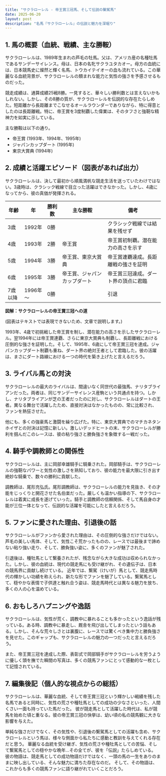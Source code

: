```yaml
---
title: "サクラローレル - 帝王賞三冠馬、そして伝説の繋駕馬"
date: 2025-06-20
layout: post
description: "名馬『サクラローレル』の伝説と魅力を深堀り"
---
```


## 1. 馬の概要（血統、戦績、主な勝鞍）

サクラローレルは、1989年生まれの芦毛の牡馬。父は、アメリカ産の名種牡馬であるサンデーサイレンス。母は、日本の名牝サクラユタカオー。母方の血統には、日本競馬史に燦然と輝く名馬、トウカイテイオーの血も流れている。この華麗なる血統背景が、サクラローレルの類まれな能力と気性の強さを予感させるものだった。

競走成績は、通算成績25戦8勝。一見すると、華々しい勝利数とは言えないかもしれない。しかし、その8勝の質が、サクラローレルを伝説的な存在たらしめた。短距離から長距離までこなせるオールラウンダーでありながら、特に得意としたのは長距離戦。特に、帝王賞を3度制覇した偉業は、そのタフさと強靭な精神力を如実に示している。

主な勝鞍は以下の通り。

* 帝王賞 (1993年、1994年、1995年)
* ジャパンカップダート (1995年)
* 東京大賞典 (1994年)


## 2. 成績と活躍エピソード（図表があれば出力）

サクラローレルは、決して最初から順風満帆な競走生活を送っていたわけではない。3歳時は、クラシック戦線で目立った活躍はできなかった。しかし、4歳になってから、彼の真価が発揮される。

| 年齢 | 年 | 勝利数 | 主な勝鞍 | 備考 |
|---|---|---|---|---|
| 3歳 | 1992年 | 0勝 |  |  クラシック戦線では結果を残せず |
| 4歳 | 1993年 | 2勝 | 帝王賞 |  帝王賞初制覇。潜在能力の高さを示す |
| 5歳 | 1994年 | 3勝 | 帝王賞、東京大賞典 | 帝王賞連覇達成。長距離戦の強さを証明 |
| 6歳 | 1995年 | 3勝 | 帝王賞、ジャパンカップダート | 帝王賞三冠達成。ダート界の頂点に君臨 |
| 7歳以降 | 1996年～ | 0勝 |  |  引退 |


**図解：サクラローレルの帝王賞三冠への道**

(図表はテキストでは表現できないため、文章で説明します。)

1993年、4歳で初挑戦した帝王賞を制し、潜在能力の高さを示したサクラローレル。翌1994年には帝王賞連覇、さらに東京大賞典も制覇し、長距離戦における圧倒的な強さを証明した。そして、1995年、6歳にして帝王賞三冠を達成。ジャパンカップダート制覇も重ね、ダート界の絶対王者として君臨した。彼の活躍は、まさにダート路線における一つの時代を築き上げたと言えるだろう。


## 3. ライバル馬との対決

サクラローレルの最大のライバルは、間違いなく同世代の最強馬、ナリタブライアンだった。両者は、同じサンデーサイレンス産駒という共通点を持つ。しかし、ナリタブライアンが芝の王者だったのに対し、サクラローレルはダートの王者。異なる舞台で活躍したため、直接対決はなかったものの、常に比較され、ファンを熱狂させた。

他にも、多くの強豪馬と激闘を繰り広げた。特に、東京大賞典でのマチカネタンホイザとの対決は記憶に新しい。激しいデッドヒートの末、サクラローレルが勝利を掴んだこのレースは、彼の粘り強さと勝負強さを象徴する一戦だった。


## 4. 騎手や調教師との関係性

サクラローレルは、主に岡部幸雄騎手に騎乗された。岡部騎手は、サクラローレルの強靭なパワーと気性の激しさを熟知しており、彼の能力を最大限に引き出す絶妙な騎乗で、数々の勝利に貢献した。

調教師は、尾形充弘氏。尾形調教師は、サクラローレルの能力を見抜き、その才能をじっくりと開花させた名伯楽だった。厳しくも温かい指導の下、サクラローレルは着実に成長を遂げていった。騎手と調教師の信頼関係、そして馬自身の才能が三位一体となって、伝説的な活躍を可能にしたと言えるだろう。


## 5. ファンに愛された理由、引退後の話

サクラローレルがファンから愛された理由は、その圧倒的な強さだけではない。芦毛の美しい馬体、そして、気性こそ荒かったものの、レースでは最後まで諦めない粘り強い走り、そして、勝負強い姿に、多くのファンが魅了された。

引退後は、種牡馬として繋養されたが、残念ながら大きな成功は収められなかった。しかし、彼の血統は、現代の競走馬にも受け継がれ、その遺伝子は、日本の競馬界に貢献し続けている。  近年では、繋駕（けいが）馬として、競走馬時代の輝かしい功績を称えられ、新たな形でファンを魅了している。繋駕馬として、穏やかな表情で子供達と触れ合う姿は、競走馬時代とは異なる魅力を放ち、多くの人の心を温めている。


## 6. おもしろハプニングや逸話

サクラローレルは、気性が荒く、調教中に暴れることも多かったという逸話が残っている。ある時、調教中に暴走し、厩舎を飛び出してしまったという話もある。しかし、そんな荒々しさとは裏腹に、レースでは驚くべき集中力と勝負強さを見せた。このギャップも、サクラローレルの魅力の一つだったと言えるだろう。

また、帝王賞三冠を達成した際、表彰式で岡部騎手がサクラローレルを労うように優しく頭を撫でた瞬間の写真は、多くの競馬ファンにとって感動的な一枚として記憶されている。


## 7. 編集後記（個人的な視点からの総括）

サクラローレルは、華麗な血統、そして帝王賞三冠という輝かしい戦績を残した名馬であると同時に、気性の荒さや種牡馬としての成功の少なさといった、人間くさい一面も持っていた馬だった。  彼が競走馬として活躍した時代は、私が競馬を始めた頃と重なる。彼の帝王賞三冠の快挙は、幼い頃の私の競馬観に大きな影響を与えた。

単純な強さだけでなく、その気性や、引退後の繋駕馬としての活躍も含め、サクラローレルという馬は、様々な側面から私たちに感動と教訓を与えてくれる存在だと思う。  華麗なる血統を受け継ぎ、気性の荒さや種牡馬としての苦悩、そして繋駕馬としての穏やかな晩年…その全てが、彼を「伝説」たらしめている。  彼の物語は、競走馬としての成功物語だけではなく、一頭の馬の一生をありのままに映し出している、そんな魅力に満ちた存在なのだ。  そして、その物語は、これからも多くの競馬ファンに語り継がれていくことだろう。
